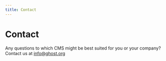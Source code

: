 ```yaml
---
title: Contact
---
```


# Contact

Any questions to which CMS might be best suited for you or your company? Contact us at [info@ghost.org](mailto:info@ghost.org)
